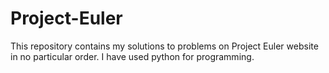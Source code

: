 # Project-Euler

This repository contains my solutions to problems on Project Euler website in no particular order. I have used python for programming. 

